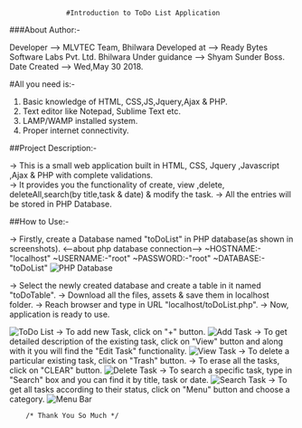 			      #Introduction to ToDo List Application

###About Author:-

Developer	-->   MLVTEC Team, Bhilwara
Developed at 	-->   Ready Bytes Software Labs Pvt. Ltd. Bhilwara
Under guidance	-->   Shyam Sunder Boss.
Date Created	-->   Wed,May 30 2018.

#All you need is:-

1. Basic knowledge of HTML, CSS,JS,Jquery,Ajax & PHP.
2. Text editor like Notepad, Sublime Text etc. 
3. LAMP/WAMP installed system.
4. Proper internet connectivity.

##Project Description:-

-> This is a small web application built in HTML, CSS, Jquery ,Javascript ,Ajax & PHP with complete validations.  
-> It provides you the functionality of create, view ,delete, deleteAll,search(by title,task & date) & modify the task. 
-> All the entries will be stored in PHP Database.

##How to Use:-

-> Firstly, create a Database named "toDoList" in PHP database(as shown in screenshots).
	<--about php database connection-->
		~HOSTNAME:-"localhost"
		~USERNAME:-"root"
		~PASSWORD:-"root"
		~DATABASE:-"toDoList"
![PHP Database](https://github.com/Rajs0ni/Web-Apps/blob/master/todolist/Screenshot-6.png)

-> Select the newly created database and create a table in it named "toDoTable".
-> Download all the files, assets & save them in localhost folder.
-> Reach browser and type in URL "localhost/toDoList.php".
-> Now, application is ready to use.

![ToDo List](https://github.com/Rajs0ni/Web-Apps/blob/master/todolist/Screenshot-1.png)
-> To add new Task, click on "+" button.
![Add Task](https://github.com/Rajs0ni/Web-Apps/blob/master/todolist/Screenshot-2.png)
-> To get detailed description of the existing task, click on "View" button and along with it you will find the "Edit Task" functionality.
![View Task](https://github.com/Rajs0ni/Web-Apps/blob/master/todolist/Screenshot-3.png)
-> To delete a particular existing task, click on "Trash" button.
-> To erase all the tasks, click on "CLEAR" button.
![Delete Task](https://github.com/Rajs0ni/Web-Apps/blob/master/todolist/Screenshot-1.png)
-> To search a specific task, type in "Search" box and you can find it by title, task or date.
![Search Task](https://github.com/Rajs0ni/Web-Apps/blob/master/todolist/Screenshot-7.png)
-> To get all tasks according to their status, click on "Menu" button and choose a category.
![Menu Bar](https://github.com/Rajs0ni/Web-Apps/blob/master/todolist/Screenshot-5.png)

		/* Thank You So Much */
